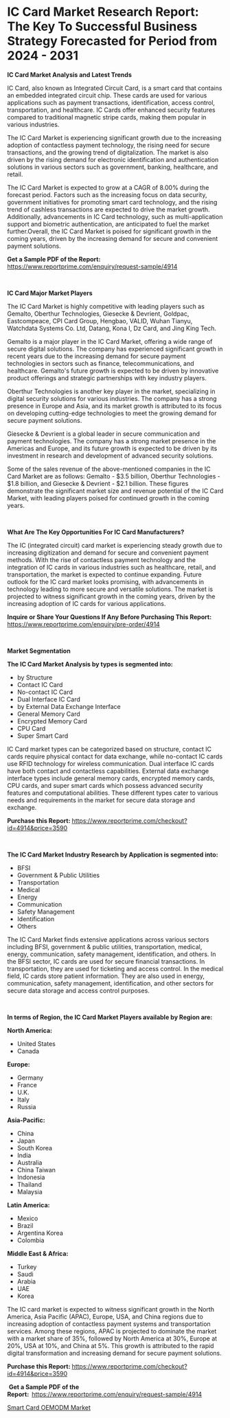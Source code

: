 <p><h1>IC Card Market Research Report: The Key To Successful Business Strategy Forecasted for Period from 2024 - 2031</h1></p><p><strong>IC Card Market Analysis and Latest Trends</strong></p>
<p><p>IC Card, also known as Integrated Circuit Card, is a smart card that contains an embedded integrated circuit chip. These cards are used for various applications such as payment transactions, identification, access control, transportation, and healthcare. IC Cards offer enhanced security features compared to traditional magnetic stripe cards, making them popular in various industries.</p><p>The IC Card Market is experiencing significant growth due to the increasing adoption of contactless payment technology, the rising need for secure transactions, and the growing trend of digitalization. The market is also driven by the rising demand for electronic identification and authentication solutions in various sectors such as government, banking, healthcare, and retail.</p><p>The IC Card Market is expected to grow at a CAGR of 8.00% during the forecast period. Factors such as the increasing focus on data security, government initiatives for promoting smart card technology, and the rising trend of cashless transactions are expected to drive the market growth. Additionally, advancements in IC Card technology, such as multi-application support and biometric authentication, are anticipated to fuel the market further.Overall, the IC Card Market is poised for significant growth in the coming years, driven by the increasing demand for secure and convenient payment solutions.</p></p>
<p><strong>Get a Sample PDF of the Report:&nbsp;</strong> <a href="https://www.reportprime.com/enquiry/request-sample/4914">https://www.reportprime.com/enquiry/request-sample/4914</a></p>
<p>&nbsp;</p>
<p><strong>IC Card Major Market Players</strong></p>
<p><p>The IC Card Market is highly competitive with leading players such as Gemalto, Oberthur Technologies, Giesecke & Devrient, Goldpac, Eastcompeace, CPI Card Group, Hengbao, VALID, Wuhan Tianyu, Watchdata Systems Co. Ltd, Datang, Kona I, Dz Card, and Jing King Tech. </p><p>Gemalto is a major player in the IC Card Market, offering a wide range of secure digital solutions. The company has experienced significant growth in recent years due to the increasing demand for secure payment technologies in sectors such as finance, telecommunications, and healthcare. Gemalto's future growth is expected to be driven by innovative product offerings and strategic partnerships with key industry players.</p><p>Oberthur Technologies is another key player in the market, specializing in digital security solutions for various industries. The company has a strong presence in Europe and Asia, and its market growth is attributed to its focus on developing cutting-edge technologies to meet the growing demand for secure payment solutions.</p><p>Giesecke & Devrient is a global leader in secure communication and payment technologies. The company has a strong market presence in the Americas and Europe, and its future growth is expected to be driven by its investment in research and development of advanced security solutions.</p><p>Some of the sales revenue of the above-mentioned companies in the IC Card Market are as follows: Gemalto - $3.5 billion, Oberthur Technologies - $1.8 billion, and Giesecke & Devrient - $2.1 billion. These figures demonstrate the significant market size and revenue potential of the IC Card Market, with leading players poised for continued growth in the coming years.</p></p>
<p>&nbsp;</p>
<p><strong>What Are The Key Opportunities For IC Card Manufacturers?</strong></p>
<p><p>The IC (integrated circuit) card market is experiencing steady growth due to increasing digitization and demand for secure and convenient payment methods. With the rise of contactless payment technology and the integration of IC cards in various industries such as healthcare, retail, and transportation, the market is expected to continue expanding. Future outlook for the IC card market looks promising, with advancements in technology leading to more secure and versatile solutions. The market is projected to witness significant growth in the coming years, driven by the increasing adoption of IC cards for various applications.</p></p>
<p><strong>Inquire or Share Your Questions If Any Before Purchasing This Report:</strong> <a href="https://www.reportprime.com/enquiry/pre-order/4914">https://www.reportprime.com/enquiry/pre-order/4914</a></p>
<p>&nbsp;</p>
<p><strong>Market Segmentation</strong></p>
<p><strong>The IC Card Market Analysis by types is segmented into:</strong></p>
<p><ul><li>by Structure</li><li>Contact IC Card</li><li>No-contact IC Card</li><li>Dual Interface IC Card</li><li>by External Data Exchange Interface</li><li>General Memory Card</li><li>Encrypted Memory Card</li><li>CPU Card</li><li>Super Smart Card</li></ul></p>
<p><p>IC Card market types can be categorized based on structure, contact IC cards require physical contact for data exchange, while no-contact IC cards use RFID technology for wireless communication. Dual interface IC cards have both contact and contactless capabilities. External data exchange interface types include general memory cards, encrypted memory cards, CPU cards, and super smart cards which possess advanced security features and computational abilities. These different types cater to various needs and requirements in the market for secure data storage and exchange.</p></p>
<p><strong>Purchase this Report:&nbsp;</strong><a href="https://www.reportprime.com/checkout?id=4914&price=3590">https://www.reportprime.com/checkout?id=4914&price=3590</a></p>
<p>&nbsp;</p>
<p><strong>The IC Card Market Industry Research by Application is segmented into:</strong></p>
<p><ul><li>BFSI</li><li>Government & Public Utilities</li><li>Transportation</li><li>Medical</li><li>Energy</li><li>Communication</li><li>Safety Management</li><li>Identification</li><li>Others</li></ul></p>
<p><p>The IC Card Market finds extensive applications across various sectors including BFSI, government & public utilities, transportation, medical, energy, communication, safety management, identification, and others. In the BFSI sector, IC cards are used for secure financial transactions. In transportation, they are used for ticketing and access control. In the medical field, IC cards store patient information. They are also used in energy, communication, safety management, identification, and other sectors for secure data storage and access control purposes.</p></p>
<p>&nbsp;</p>
<p><strong>In terms of Region, the IC Card Market Players available by Region are:</strong></p>
<p>
    <p> <strong> North America: </strong>
        <ul>
            <li>United States</li>
            <li>Canada</li>
        </ul>
        </p> 
    <p> <strong> Europe: </strong>
        <ul>
            <li>Germany</li>
            <li>France</li>
            <li>U.K.</li>
            <li>Italy</li>
            <li>Russia</li>
        </ul>
        </p> 
    <p> <strong> Asia-Pacific: </strong>
        <ul>
            <li>China</li>
            <li>Japan</li>
            <li>South Korea</li>
            <li>India</li>
            <li>Australia</li>
            <li>China Taiwan</li>
            <li>Indonesia</li>
            <li>Thailand</li>
            <li>Malaysia</li>
        </ul>
        </p> 
    <p> <strong> Latin America: </strong>
        <ul>
            <li>Mexico</li>
            <li>Brazil</li>
            <li>Argentina Korea</li>
            <li>Colombia</li>
        </ul>
        </p> 
    <p> <strong> Middle East & Africa: </strong>
        <ul>
            <li>Turkey</li>
            <li>Saudi</li>
            <li>Arabia</li>
            <li>UAE</li>
            <li>Korea</li>
        </ul>
    </p>
    </p>
<p><p>The IC card market is expected to witness significant growth in the North America, Asia Pacific (APAC), Europe, USA, and China regions due to increasing adoption of contactless payment systems and transportation services. Among these regions, APAC is projected to dominate the market with a market share of 35%, followed by North America at 30%, Europe at 20%, USA at 10%, and China at 5%. This growth is attributed to the rapid digital transformation and increasing demand for secure payment solutions.</p></p>
<p><strong>Purchase this Report: </strong><a href="https://www.reportprime.com/checkout?id=4914&price=3590">https://www.reportprime.com/checkout?id=4914&price=3590</a></p>
<p>&nbsp;<strong>Get a Sample PDF of the Report:&nbsp;&nbsp;</strong><a href="https://www.reportprime.com/enquiry/request-sample/4914">https://www.reportprime.com/enquiry/request-sample/4914</a></p>
<p><strong></strong></p>
<p><p><a href="https://github.com/sofayahoo2023/Market-Research-Report-List-3/blob/main/smart-card-oemodm-market.md">Smart Card OEMODM Market</a></p></p>